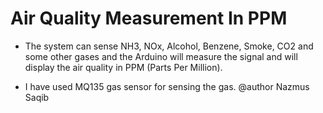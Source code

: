 # Air Quality Measurement In PPM

- The system can sense NH3, NOx, Alcohol, Benzene, Smoke, CO2 and some other gases and the Arduino will measure the signal and will display the air quality in PPM (Parts Per Million).

- I have used MQ135 gas sensor for sensing the gas.
@author Nazmus Saqib
